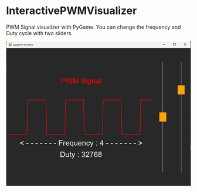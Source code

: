 # InteractivePWMVisualizer
PWM Signal visualizer with PyGame. You can change the frequency and Duty cycle with two sliders.

![ScreenShot](https://github.com/SMDHuman/InteractivePWMVisualizer/blob/main/screenshot.png)
